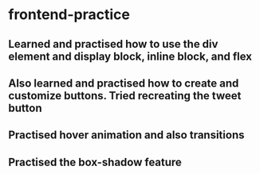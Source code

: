 # frontend-practice
## Learned and practised how to use the div element and display block, inline block, and flex
## Also learned and practised how to create and customize buttons. Tried recreating the tweet button
## Practised hover animation and also transitions
## Practised the box-shadow feature